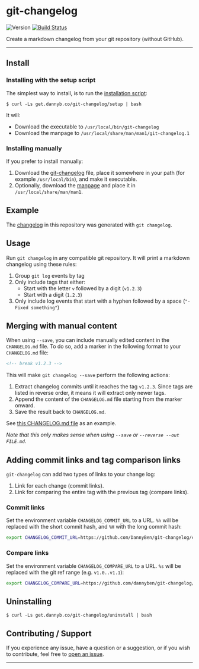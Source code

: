 # git-changelog

![Version](https://img.shields.io/badge/version-0.3.0-blue.svg)
[![Build Status](https://github.com/DannyBen/git-changelog/workflows/Test/badge.svg)](https://github.com/DannyBen/git-changelog/actions?query=workflow%3ATest)

Create a markdown changelog from your git repository (without GitHub).

---

## Install

### Installing with the setup script

The simplest way to install, is to run the [installation script][setup]:

```shell
$ curl -Ls get.dannyb.co/git-changelog/setup | bash
```

It will:

- Download the executable to `/usr/local/bin/git-changelog`
- Download the manpage to `/usr/local/share/man/man1/git-changelog.1`

### Installing manually

If you prefer to install manually:

1. Download the [git-changelog](/git-changelog) file, place it somewhere in
   your path (for example `/usr/local/bin`), and make it executable.
2. Optionally, download the [manpage](/doc/git-changelog.1) and place it in
   `/usr/local/share/man/man1`.


## Example

The [changelog][changelog] in this repository was generated with
`git changelog`.


## Usage

Run `git changelog` in any compatible git repository. It will print a
markdown changelog using these rules:

1. Group `git log` events by tag
2. Only include tags that either:
   - Start with the letter `v` followed by a digit (`v1.2.3`)
   - Start with a digit (`1.2.3`)
3. Only include log events that start with a hyphen followed by a space
   (`"- Fixed something"`)

## Merging with manual content

When using `--save`, you can include manually edited content in the
`CHANGELOG.md` file. To do so, add a marker in the following format to your
`CHANGELOG.md` file:

```html
<!-- break v1.2.3 -->
```

This will make `git changelog --save` perform the following actions:

1. Extract changelog commits until it reaches the tag `v1.2.3`. Since tags are
   listed in reverse order, it means it will extract only newer tags.
2. Append the content of the `CHANGELOG.md` file starting from the marker
   onward.
3. Save the result back to `CHANGELOG.md`.

See [this CHANGELOG.md file](https://raw.githubusercontent.com/DannyBen/git-changelog/master/test/fixtures/CHANGELOG.md) as an example.

*Note that this only makes sense when using `--save` or
`--reverse --out FILE.md`.*

## Adding commit links and tag comparison links

`git-changelog` can add two types of links to your change log:

1. Link for each change (commit links).
2. Link for comparing the entire tag with the previous tag (compare links).

### Commit links

Set the environment variable `CHANGELOG_COMMIT_URL` to a URL. `%h` will be
replaced with the short commit hash, and `%H` with the long commit hash:

```bash
export CHANGELOG_COMMIT_URL=https://github.com/DannyBen/git-changelog/commit/%h
```

### Compare links

Set the environment variable `CHANGELOG_COMPARE_URL` to a URL. `%s` will be
replaced with the git ref range (e.g. `v1.0..v1.1`):

```bash
export CHANGELOG_COMPARE_URL=https://github.com/dannyben/git-changelog/compare/%s
```

## Uninstalling

```shell
$ curl -Ls get.dannyb.co/git-changelog/uninstall | bash
```


## Contributing / Support

If you experience any issue, have a question or a suggestion, or if you wish
to contribute, feel free to [open an issue][issues].

---

[issues]: https://github.com/DannyBen/git-changelog/issues
[setup]: setup
[changelog]: CHANGELOG.md
